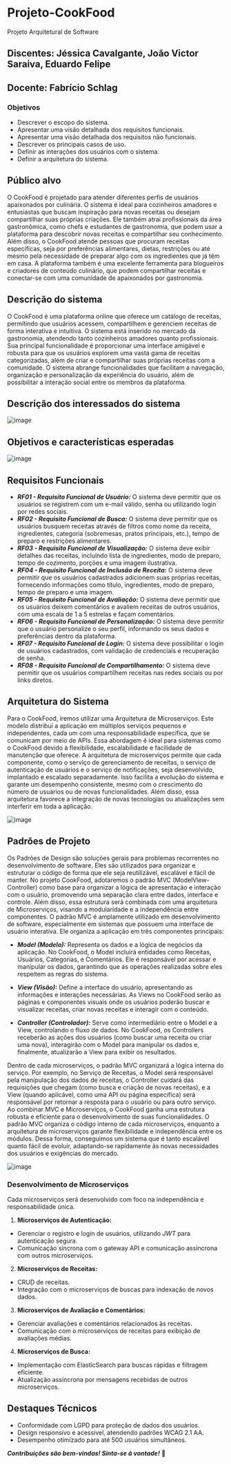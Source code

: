 # Projeto-CookFood
Projeto Arquitetural de Software
## Discentes: Jéssica Cavalgante, João Victor Saraiva, Eduardo Felipe
## Docente: Fabrício Schlag
### Objetivos
* Descrever o escopo do sistema.
* Apresentar uma visão detalhada dos requisitos funcionais.
* Apresentar uma visão detalhada dos requisitos não funcionais.
* Descrever os principais casos de uso.
* Definir as interações dos usuários com o sistema.
* Definir a arquitetura do sistema.

## Público alvo
O CookFood é projetado para atender diferentes perfis de usuários apaixonados por culinária. O
sistema é ideal para cozinheiros amadores e entusiastas que buscam inspiração para novas
receitas ou desejam compartilhar suas próprias criações. Ele também atrai profissionais da área
gastronômica, como chefs e estudantes de gastronomia, que podem usar a plataforma para
descobrir novas receitas e compartilhar seu conhecimento.
Além disso, o CookFood atende pessoas que procuram receitas específicas, seja por preferências
alimentares, dietas, restrições ou até mesmo pela necessidade de preparar algo com os
ingredientes que já têm em casa. A plataforma também é uma excelente ferramenta para
blogueiros e criadores de conteúdo culinário, que podem compartilhar receitas e conectar-se com
uma comunidade de apaixonados por gastronomia.

## Descrição do sistema
O CookFood é uma plataforma online que oferece um catálogo de receitas, permitindo que usuários acessem, compartilhem e gerenciem receitas de forma interativa e intuitiva. O sistema está inserido no mercado da gastronomia, atendendo tanto cozinheiros amadores quanto profissionais. Sua principal funcionalidade é proporcionar uma interface amigável e robusta para que os usuários explorem uma vasta gama de receitas categorizadas, além de criar e compartilhar suas próprias receitas com a comunidade.
O sistema abrange funcionalidades que facilitam a navegação, organização e personalização da experiência do usuário, além de possibilitar a interação social entre os membros da plataforma.

## Descrição dos interessados do sistema

![image](https://github.com/user-attachments/assets/581ddfa6-8d8e-4233-88df-e82668c30753)

## Objetivos e características esperadas

![image](https://github.com/user-attachments/assets/c99ebc66-0036-4b40-a53e-9f78f0db3de4)

## Requisitos Funcionais
* **_RF01 - Requisito Funcional de Usuário:_** O sistema deve permitir que os usuários se registrem com um e-mail válido, senha ou utilizando login por redes sociais.
* **_RF02 - Requisito Funcional de Busca:_** O sistema deve permitir que os usuários busquem receitas através de filtros como nome da receita, ingredientes, categoria (sobremesas, pratos principais, etc.), tempo de preparo e restrições alimentares.
* **_RF03 - Requisito Funcional de Visualização:_** O sistema deve exibir detalhes das receitas, incluindo lista de ingredientes, modo de preparo, tempo de cozimento, porções e uma imagem ilustrativa.
* **_RF04 - Requisito Funcional de Inclusão de Receita:_** O sistema deve permitir que os usuários cadastrados adicionem suas próprias receitas, fornecendo informações como título, ingredientes, modo de preparo, tempo de preparo e uma imagem.
* **_RF05 - Requisito Funcional de Avaliação:_** O sistema deve permitir que os usuários deixem comentários e avaliem receitas de outros usuários, com uma escala de 1 a 5 estrelas e façam
comentários.
* **_RF06 - Requisito Funcional de Personalização:_** O sistema deve permitir que o usuário personalize o seu perfil, informando os seus dados e preferências dentro da plataforma.
* **_RF07 - Requisito Funcional de Login:_** O sistema deve possibilitar o login de usuários cadastrados, com validação de credenciais e recuperação de senha.
* **_RF08 - Requisito Funcional de Compartilhamento:_** O sistema deve permitir que os usuários compartilhem receitas nas redes sociais ou por links diretos.

## Arquitetura do Sistema

Para o CookFood, iremos utilizar uma Arquitetura de Microserviços. Este modelo distribui a aplicação em múltiplos serviços pequenos e independentes, cada um com uma responsabilidade específica, que se comunicam por meio de APIs. Essa abordagem é ideal para sistemas como o CookFood devido à flexibilidade, escalabilidade e facilidade de manutenção que oferece.
A arquitetura de microserviços permite que cada componente, como o serviço de gerenciamento de receitas, o serviço de autenticação de usuários e o serviço de notificações, seja desenvolvido, implantado e escalado separadamente. Isso facilita a evolução do sistema e garante um desempenho consistente, mesmo com o crescimento do número de usuários ou de novas funcionalidades. Além disso, essa arquitetura favorece a integração de novas tecnologias ou atualizações sem interferir em toda a aplicação.

![image](https://github.com/user-attachments/assets/966725c0-a361-4251-aca9-f8bf2396fcd6)

## Padrões de Projeto
Os Padrões de Design são soluções gerais para problemas recorrentes no desenvolvimento de software. Eles são utilizados para organizar e estruturar o código de forma que ele seja reutilizável, escalável e fácil de manter. No projeto CookFood, adotaremos o padrão MVC (ModelView-Controller) como base para organizar a lógica de apresentação e interação com o usuário, promovendo uma separação clara entre dados, interface e controle. Além disso, essa estrutura será combinada com uma arquitetura de Microserviços, visando a modularidade e a independência entre componentes.
O padrão MVC é amplamente utilizado em desenvolvimento de software, especialmente em sistemas que possuem uma interface de usuário interativa. Ele organiza a aplicação em três componentes principais:

* **_Model (Modelo):_** Representa os dados e a lógica de negócios da aplicação. No CookFood, o Model incluirá entidades como Receitas, Usuários, Categorias, e Comentários. Ele é responsável por acessar e manipular os dados, garantindo que as operações realizadas sobre eles respeitem as regras do sistema.

* **_View (Visão):_** Define a interface do usuário, apresentando as informações e interações necessárias. As Views no CookFood serão as páginas e componentes visuais onde os usuários poderão buscar e visualizar receitas, criar novas receitas e interagir com o conteúdo.

* **_Controller (Controlador):_** Serve como intermediário entre o Model e a View, controlando o fluxo de dados. No CookFood, os Controllers receberão as ações dos usuários (como buscar uma receita ou criar uma nova), interagirão com o Model para manipular os dados e, finalmente, atualizarão a View para exibir os resultados.

Dentro de cada microserviços, o padrão MVC organizará a lógica interna do serviço. Por exemplo, no Serviço de Receitas, o Model será responsável pela manipulação dos dados de receitas, o Controller cuidará das requisições que chegam (como busca e criação de novas receitas), e a View (quando aplicável, como uma API ou página específica) será responsável por retornar a resposta para o usuário ou para outro serviço.
Ao combinar MVC e Microserviços, o CookFood ganha uma estrutura robusta e eficiente para o desenvolvimento de suas funcionalidades. O padrão MVC organiza o código interno de cada microserviços, enquanto a arquitetura de microserviços garante flexibilidade e independência entre os módulos. Dessa forma, conseguimos um sistema que é tanto escalável quanto fácil de evoluir, adaptando-se rapidamente às novas necessidades dos usuários e exigências do mercado.

![image](https://github.com/user-attachments/assets/97b5c10e-7e8b-44a9-9fee-09da312c5517)

### Desenvolvimento de Microserviços
Cada microserviços será desenvolvido com foco na independência e responsabilidade única.

1. **Microserviços de Autenticação:** 
- Gerenciar o registro e login de usuários, utilizando _JWT_ para autenticação segura.
- Comunicação síncrona com o gateway API e comunicação assíncrona com outros
microserviços.

2. **Microserviços de Receitas:**
- CRUD de receitas. 
- Integração com o microserviços de buscas para indexação de novos dados.

3. **Microserviços de Avaliação e Comentários:**
- Gerenciar avaliações e comentários relacionados às receitas.
- Comunicação com o microserviços de receitas para exibição de avaliações médias. 

4. **Microserviços de Busca:** 
- Implementação com ElasticSearch para buscas rápidas e filtragem eficiente. 
- Atualização assíncrona por mensagens recebidas de outros microserviços.

## Destaques Técnicos
* Conformidade com LGPD para proteção de dados dos usuários.
* Design responsivo e acessível, atendendo padrões WCAG 2.1 AA.
* Desempenho otimizado para até 500 usuários simultâneos.

**_Contribuições são bem-vindas! Sinta-se à vontade!_** 🙂














